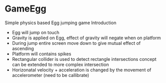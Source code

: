 # GameEgg
Simple physics based Egg jumping game
Introduction
* Egg will jump on touch
* Gravity is applied on Egg, effect of gravity will negate when on platform
* During jump entire screen move down to give mutual effect of ascending
* Platform will contains spikes
* Rectangular collider is used to detect rectangle intersections concept can be extended to more complex intersection
* Horizonatal velocity + acceleration is changed by the movement of accelerometer (need to be callibrate)

 
